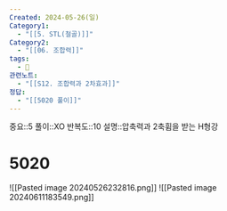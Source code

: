 ```yaml
---
Created: 2024-05-26(일)
Category1:
  - "[[5. STL(철골)]]"
Category2:
  - "[[06. 조합력]]"
tags:
  - 🧮
관련노트:
  - "[[S12. 조합력과 2차효과]]"
정답:
  - "[[5020 풀이]]"
---
```

중요::5
풀이::XO
반복도::10
설명::압축력과 2축휨을 받는 H형강
#  5020
![[Pasted image 20240526232816.png]]
![[Pasted image 20240611183549.png]]